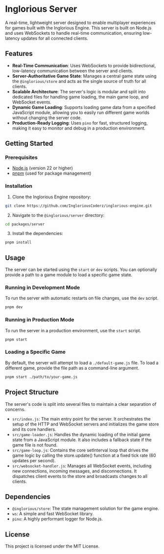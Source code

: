 # Inglorious Server

A real-time, lightweight server designed to enable multiplayer experiences for games built with the Inglorious Engine. This server is built on Node.js and uses WebSockets to handle real-time communication, ensuring low-latency updates for all connected clients.

## Features

- **Real-Time Communication**: Uses WebSockets to provide bidirectional, low-latency communication between the server and clients.
- **Server-Authoritative Game State**: Manages a central game state using the `@inglorious/store` and acts as the single source of truth for all clients.
- **Scalable Architecture**: The server's logic is modular and split into dedicated files for handling game loading, the main game loop, and WebSocket events.
- **Dynamic Game Loading**: Supports loading game data from a specified JavaScript module, allowing you to easily run different game worlds without changing the server code.
- **Production-Ready Logging**: Uses `pino` for fast, structured logging, making it easy to monitor and debug in a production environment.

## Getting Started

### Prerequisites

- [Node.js](https://nodejs.org/) (version 22 or higher)
- [pnpm](https://pnpm.io/) (used for package management)

### Installation

1. Clone the Inglorious Engine repository:

```sh
git clone https://github.com/IngloriousCoderz/inglorious-engine.git
```

2. Navigate to the `@inglorious/server` directory:

```sh
cd packages/server
```

3. Install the dependencies:

```sh
pnpm install
```

## Usage

The server can be started using the `start` or `dev` scripts. You can optionally provide a path to a game module to load a specific game state.

### Running in Development Mode

To run the server with automatic restarts on file changes, use the `dev` script.

```sh
pnpm dev
```

### Running in Production Mode

To run the server in a production environment, use the `start` script.

```sh
pnpm start
```

### Loading a Specific Game

By default, the server will attempt to load a `./default-game.js` file. To load a different game, provide the file path as a command-line argument.

```sh
pnpm start ./path/to/your-game.js
```

## Project Structure

The server's code is split into several files to maintain a clear separation of concerns.

- `src/index.js`: The main entry point for the server. It orchestrates the setup of the HTTP and WebSocket servers and initializes the game store and its core handlers.
- `src/game-loader.js`: Handles the dynamic loading of the initial game state from a JavaScript module. It also includes a fallback state if the game file is not found.
- `src/game-loop.js`: Contains the core setInterval loop that drives the game logic by calling the store.update() function at a fixed tick rate (60 updates per second).
- `src/websocket-handler.js`: Manages all WebSocket events, including new connections, incoming messages, and disconnections. It dispatches client events to the store and broadcasts changes to all clients.

## Dependencies

- `@inglorious/store`: The state management solution for the game engine.
- `ws`: A simple and fast WebSocket library.
- `pino`: A highly performant logger for Node.js.

## License

This project is licensed under the MIT License.
